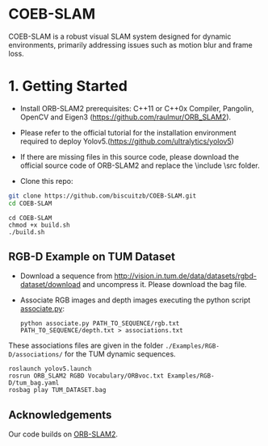 # COEB-SLAM
COEB-SLAM is a robust visual SLAM system designed for dynamic environments, primarily addressing issues such as motion blur and frame loss.

# 1.  Getting Started
- Install ORB-SLAM2 prerequisites: C++11 or C++0x Compiler, Pangolin, OpenCV and Eigen3 (https://github.com/raulmur/ORB_SLAM2).
- Please refer to the official tutorial for the installation environment required to deploy Yolov5.(https://github.com/ultralytics/yolov5)
- If there are missing files in this source code, please download the official source code of ORB-SLAM2 and replace the \include \src folder.

- Clone this repo:
```bash
git clone https://github.com/biscuitzb/COEB-SLAM.git
cd COEB-SLAM
```
```
cd COEB-SLAM
chmod +x build.sh
./build.sh
```

## RGB-D Example on TUM Dataset
- Download a sequence from http://vision.in.tum.de/data/datasets/rgbd-dataset/download and uncompress it. Please download the bag file.

- Associate RGB images and depth images executing the python script [associate.py](http://vision.in.tum.de/data/datasets/rgbd-dataset/tools):

  ```
  python associate.py PATH_TO_SEQUENCE/rgb.txt PATH_TO_SEQUENCE/depth.txt > associations.txt
  ```
These associations files are given in the folder `./Examples/RGB-D/associations/` for the TUM dynamic sequences.

  ```
  roslaunch yolov5.launch
  rosrun ORB_SLAM2 RGBD Vocabulary/ORBvoc.txt Examples/RGB-D/tum_bag.yaml
  rosbag play TUM_DATASET.bag
  ```

  
## Acknowledgements
Our code builds on [ORB-SLAM2](https://github.com/raulmur/ORB_SLAM2).


